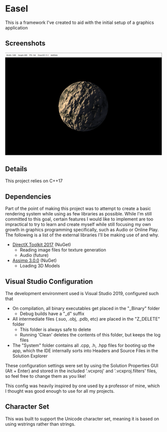 # Easel
This is a framework I've created to aid with the initial setup of a graphics application

## Screenshots
![Normal Mapping Demo](https://github.com/rubenaryo/Easel/blob/master/images/screen1.PNG?raw=true)

## Details
This project relies on C++17

## Dependencies
Part of the point of making this project was to attempt to create a basic rendering system while using as few libraries as possible. While I'm still committed to this goal, certain features I would like to implement are too impractical to try to learn and create myself while still focusing my own growth in graphics programming specifically, such as Audio or Online Play. The following is a list of the external libraries I'll be making use of and why.
* [DirectX Toolkit 2017](https://github.com/microsoft/DirectXTK) (NuGet)
  * Reading image files for texture generation
  * Audio (future)
* [Assimp 3.0.0](http://www.assimp.org/) (NuGet)
  * Loading 3D Models

## Visual Studio Configuration
The development environment used is Visual Studio 2019, configured such that
* On compilation, all binary executables get placed in the "_Binary" folder
  * Debug builds have a "_d" suffix
* All intermediate files (.suo, .obj, .pdb, etc) are placed in the "Z_DELETE" folder
  * This folder is always safe to delete
  * Running 'Clean' deletes the contents of this folder, but keeps the log files
* The "System" folder contains all .cpp, .h, .hpp files for booting up the app, 
which the IDE internally sorts into Headers and Source Files in the Solution Explorer

These configuration settings were set by using the Solution Properties GUI (Alt + Enter) and stored in the included '.vcxproj' and '.vcxproj.filters' files, so feel free to change them as you like!

This config was heavily inspired by one used by a professor of mine, which I thought was good enough to use for all my projects.

## Character Set
This was built to support the Unicode character set, meaning it is based on using wstrings rather than strings.
